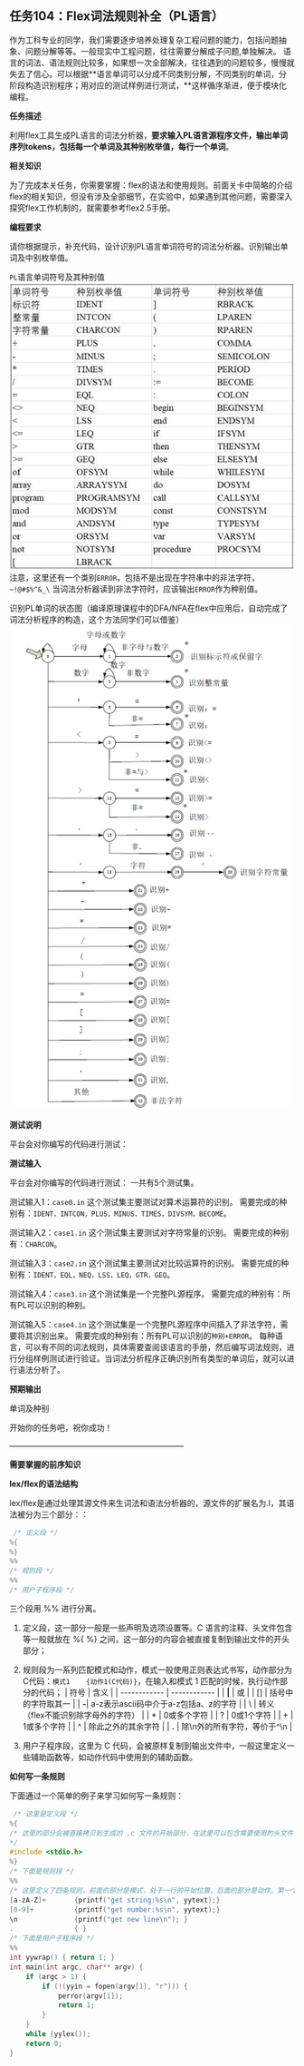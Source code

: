 ## 任务104：Flex词法规则补全（PL语言）

作为工科专业的同学，我们需要逐步培养处理复杂工程问题的能力，包括问题抽象、问题分解等等。一般现实中工程问题，往往需要分解成子问题,单独解决。
语言的词法、语法规则比较多，如果想一次全部解决，往往遇到的问题较多，慢慢就失去了信心。可以根据**语言单词可以分成不同类别分解，不同类别的单词，分阶段构造识别程序；用对应的测试样例进行测试，**这样循序渐进，便于模块化编程。

**任务描述**

利用flex工具生成PL语言的词法分析器，**要求输入PL语言源程序文件，输出单词序列tokens，包括每一个单词及其种别枚举值，每行一个单词**。

**相关知识**

为了完成本关任务，你需要掌握：flex的语法和使用规则。前面关卡中简略的介绍flex的相关知识，但没有涉及全部细节，在实验中，如果遇到其他问题，需要深入探究flex工作机制的，就需要参考flex2.5手册。

**编程要求**

请你根据提示，补充代码，设计识别PL语言单词符号的词法分析器。识别输出单词及中别枚举值。

`PL`语言单词符号及其种别值
![ PL ](../resource/1.jpg "PL" )
注意，这里还有一个类别`ERROR`，包括不是出现在字符串中的非法字符，`~!@#$%^&_\` 当词法分析器读到非法字符时，应该输出`ERROR`作为种别值。

识别PL单词的状态图（编译原理课程中的DFA/NFA在flex中应用后，自动完成了词法分析程序的构造，这个方法同学们可以借鉴）
![ DFA ](../resource/2.png "DFA" )

**测试说明**

平台会对你编写的代码进行测试：

**测试输入**

平台会对你编写的代码进行测试：
一共有5个测试集。

测试输入1：`case0.in`
这个测试集主要测试对算术运算符的识别。
需要完成的种别有：`IDENT，INTCON，PLUS，MINUS，TIMES，DIVSYM，BECOME`。

测试输入2：`case1.in`
这个测试集主要测试对字符常量的识别。
需要完成的种别有：`CHARCON`。

测试输入3：`case2.in`
这个测试集主要测试对比较运算符的识别。
需要完成的种别有：`IDENT，EQL，NEQ，LSS，LEQ，GTR，GEQ`。

测试输入4：`case3.in`
这个测试集是一个完整PL源程序。
需要完成的种别有：所有PL可以识别的种别。

测试输入5：`case4.in`
这个测试集是一个完整PL源程序中间插入了非法字符，需要将其识别出来。
需要完成的种别有：所有PL可以识别的`种别+ERROR`。
每种语言，可以有不同的词法规则，具体需要查阅该语言的手册，然后编写词法规则，进行分组样例测试进行验证。当词法分析程序正确识别所有类型的单词后，就可以进行语法分析了。

**预期输出**

单词及种别

开始你的任务吧，祝你成功！

——————————————————————

**需要掌握的前序知识**

**lex/flex的语法结构**

lex/flex是通过处理其源文件来生词法和语法分析器的，源文件的扩展名为.l，其语法被分为三个部分：：

```c
 /* 定义段 */
%{
%}
%%
/* 规则段 */
%%
/* 用户子程序段 */
```

三个段用 %% 进行分离。

1. 定义段，这一部分一般是一些声明及选项设置等。C 语言的注释、头文件包含等一般就放在 %{ %} 之间，这一部分的内容会被直接复制到输出文件的开头部分；

2. 规则段为一系列匹配模式和动作，模式一般使用正则表达式书写，动作部分为C代码：`模式1    {动作1(C代码)}`，在输入和模式 1 匹配的时候，执行动作部分的代码；
  | 符号  |  含义 |
  | ------------ | ------------ |
  | **\|**  | 或 |
  | [] | 括号中的字符取其一  |
  | **-**| a-z表示ascii码中介于a-z包括a、z的字符  |
  | \ | 转义（flex不能识别除字母外的字符）  |
  | * | 0或多个字符  |
  | ? | 0或1个字符  |
  | + | 1或多个字符  |
  | ^ | 除此之外的其余字符  |
  | **.** | 除\\n外的所有字符，等价于^\\n  |

3. 用户子程序段，这里为 C 代码，会被原样复制到输出文件中，一般这里定义一些辅助函数等，如动作代码中使用到的辅助函数。

**如何写一条规则**

下面通过一个简单的例子来学习如何写一条规则：

```c
 /* 这里是定义段 */
%{
/* 这里的部分会被直接拷贝到生成的 .c 文件的开始部分，在这里可以包含需要使用的头文件，如 stdio.h
*/
#include <stdio.h>
%}
/* 下面是规则段 */
%%
/* 这里定义了四条规则，前面的部分是模式，处于一行的开始位置，后面的部分是动作。第一个模式是匹配连续的一个到多个字符，匹配到之后就将其打印出来。注意到 yytext，在输入匹配到该模式的时候，匹配的部分就存储在这个 yytext 里面，这里把它作为字符串直接输出就可以了；第二条规则的模式部分，就是匹配连续的一个或者多个数字，匹配到了之后，也是以字符串的形式输出；第三条规则的模式部分，就是匹配一个换行符了，并且匹配到之后就打印一个新行的信息；第四条规则的模式部分，是一个点。正则表达式里面这个也就是匹配任何除了 \n 之外的字符。因此，下面的规则就是，匹配到字符串，则将该字符串输出，匹配到连续数字，将其输出；匹配到换行符，打印一条信息；匹配到任何其他的字符，则直接忽略*/
[a-zA-Z]+       {printf("get string:%s\n", yytext);}
[0-9]+          {printf("get number:%s\n", yytext);}
\n              {printf("get new line\n"); }
.               { }
/* 下面是用户子程序段 */
%%
int yywrap() { return 1; }
int main(int argc, char** argv) {
    if (argc > 1) {
        if (!(yyin = fopen(argv[1], "r"))) {
            perror(argv[1]);
            return 1;
        }
    }
    while (yylex());
    return 0;
}
```

